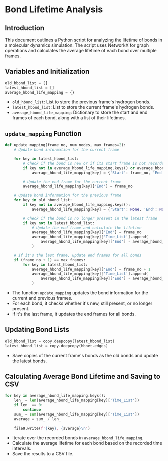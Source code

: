 # Bond Lifetime Analysis

## Introduction

This document outlines a Python script for analyzing the lifetime of bonds in a molecular dynamics simulation. The script uses NetworkX for graph operations and calculates the average lifetime of each bond over multiple frames.

## Variables and Initialization

```python
old_hbond_list = []
latest_hbond_list = []
average_hbond_life_mapping = {}
```

- `old_hbond_list`: List to store the previous frame's hydrogen bonds.
- `latest_hbond_list`: List to store the current frame's hydrogen bonds.
- `average_hbond_life_mapping`: Dictionary to store the start and end frames of each bond, along with a list of their lifetimes.

## `update_mapping` Function

```python
def update_mapping(frame_no, num_nodes, max_frames=2):
    # Update bond information for the current frame

    for key in latest_hbond_list:
        # Check if the bond is new or if its start frame is not recorded
        if key not in average_hbond_life_mapping.keys() or average_hbond_life_mapping[key]['Start'] is None:
            average_hbond_life_mapping[key] = {'Start': frame_no, 'End': None, 'Time_List': []}

        # Update the end frame for the current frame
        average_hbond_life_mapping[key]['End'] = frame_no

    # Update bond information for the previous frame
    for key in old_hbond_list:
        if key not in average_hbond_life_mapping.keys():
            average_hbond_life_mapping[key] = {'Start': None, 'End': None, 'Time_List': []}

        # Check if the bond is no longer present in the latest frame
        if key not in latest_hbond_list:
            # Update the end frame and calculate the lifetime
            average_hbond_life_mapping[key]['End'] = frame_no
            average_hbond_life_mapping[key]['Time_List'].append(
                average_hbond_life_mapping[key]['End'] - average_hbond_life_mapping[key]['Start']
            )

    # If it's the last frame, update end frames for all bonds
    if (frame_no + 1) == max_frames:
        for key in latest_hbond_list:
            average_hbond_life_mapping[key]['End'] = frame_no + 1
            average_hbond_life_mapping[key]['Time_List'].append(
                average_hbond_life_mapping[key]['End'] - average_hbond_life_mapping[key]['Start']
            )
```

- The function `update_mapping` updates the bond information for the current and previous frames.
- For each bond, it checks whether it's new, still present, or no longer present.
- If it's the last frame, it updates the end frames for all bonds.

## Updating Bond Lists

```python
old_hbond_list = copy.deepcopy(latest_hbond_list)
latest_hbond_list = copy.deepcopy(hbnet.edges)
```

- Save copies of the current frame's bonds as the old bonds and update the latest bonds.

## Calculating Average Bond Lifetime and Saving to CSV

```python
for key in average_hbond_life_mapping.keys():
    len_ = len(average_hbond_life_mapping[key]['Time_List'])
    if len_ == 0:
        continue
    sum_ = sum(average_hbond_life_mapping[key]['Time_List'])
    average = sum_ / len_
    
    file9.write(f'{key}, {average}\n')
```

- Iterate over the recorded bonds in `average_hbond_life_mapping`.
- Calculate the average lifetime for each bond based on the recorded time intervals.
- Save the results to a CSV file.